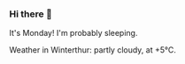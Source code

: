 ### Hi there :wave:

It's Monday! I'm probably sleeping.

Weather in Winterthur: partly cloudy, at +5°C.
